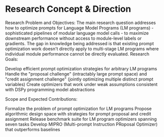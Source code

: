 # Research Concept & Direction

Research Problem and Objectives:
The main research question addresses how to optimize prompts for Language Model Programs (LM programs) - sophisticated pipelines of modular language model calls - to maximize downstream performance without access to module-level labels or gradients. The gap in knowledge being addressed is that existing prompt optimization work doesn't directly apply to multi-stage LM programs where individual module performance cannot be directly evaluated.
Research Goals:

Develop efficient prompt optimization strategies for arbitrary LM programs
Handle the "proposal challenge" (intractably large prompt space) and "credit assignment challenge" (jointly optimizing multiple distinct prompt variables)
Create optimizers that work under weak assumptions consistent with DSPy programming model abstractions

Scope and Expected Contributions:

Formalize the problem of prompt optimization for LM programs
Propose algorithmic design space with strategies for prompt proposal and credit assignment
Release benchmark suite for LM program optimizers spanning seven tasks
Develop MIPRO (Multi-prompt Instruction PRoposal Optimizer) that outperforms baselines